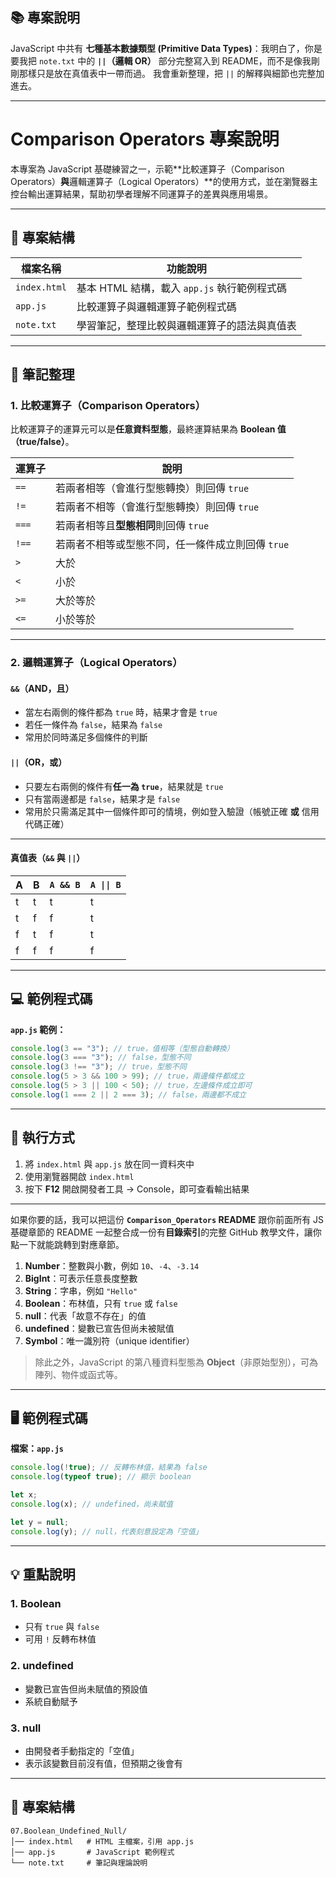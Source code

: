 ## 📚 專案說明

JavaScript 中共有 **七種基本數據類型 (Primitive Data Types)**：我明白了，你是要我把 `note.txt` 中的 **`||`（邏輯 OR）** 部分完整寫入到 README，而不是像我剛剛那樣只是放在真值表中一帶而過。
我會重新整理，把 `||` 的解釋與細節也完整加進去。

---

# Comparison Operators 專案說明

本專案為 JavaScript 基礎練習之一，示範\*\*比較運算子（Comparison Operators）**與**邏輯運算子（Logical Operators）\*\*的使用方式，並在瀏覽器主控台輸出運算結果，幫助初學者理解不同運算子的差異與應用場景。

---

## 📂 專案結構

| 檔案名稱     | 功能說明                                     |
| ------------ | -------------------------------------------- |
| `index.html` | 基本 HTML 結構，載入 `app.js` 執行範例程式碼 |
| `app.js`     | 比較運算子與邏輯運算子範例程式碼             |
| `note.txt`   | 學習筆記，整理比較與邏輯運算子的語法與真值表 |

---

## 📝 筆記整理

### 1. 比較運算子（Comparison Operators）

比較運算子的運算元可以是**任意資料型態**，最終運算結果為 **Boolean 值（true/false）**。

| 運算子 | 說明                                              |
| ------ | ------------------------------------------------- |
| `==`   | 若兩者相等（會進行型態轉換）則回傳 `true`         |
| `!=`   | 若兩者不相等（會進行型態轉換）則回傳 `true`       |
| `===`  | 若兩者相等且**型態相同**則回傳 `true`             |
| `!==`  | 若兩者不相等或型態不同，任一條件成立則回傳 `true` |
| `>`    | 大於                                              |
| `<`    | 小於                                              |
| `>=`   | 大於等於                                          |
| `<=`   | 小於等於                                          |

---

### 2. 邏輯運算子（Logical Operators）

#### `&&`（AND，且）

- 當左右兩側的條件都為 `true` 時，結果才會是 `true`
- 若任一條件為 `false`，結果為 `false`
- 常用於同時滿足多個條件的判斷

#### `||`（OR，或）

- 只要左右兩側的條件有**任一為 `true`**，結果就是 `true`
- 只有當兩邊都是 `false`，結果才是 `false`
- 常用於只需滿足其中一個條件即可的情境，例如登入驗證（帳號正確 **或** 信用代碼正確）

---

#### 真值表（`&&` 與 `||`）

| A   | B   | `A && B` | `A \|\| B` |
| --- | --- | -------- | ---------- |
| t   | t   | t        | t          |
| t   | f   | f        | t          |
| f   | t   | f        | t          |
| f   | f   | f        | f          |

---

## 💻 範例程式碼

**`app.js` 範例：**

```javascript
console.log(3 == "3"); // true，值相等（型態自動轉換）
console.log(3 === "3"); // false，型態不同
console.log(3 !== "3"); // true，型態不同
console.log(5 > 3 && 100 > 99); // true，兩邊條件都成立
console.log(5 > 3 || 100 < 50); // true，左邊條件成立即可
console.log(1 === 2 || 2 === 3); // false，兩邊都不成立
```

---

## 🚀 執行方式

1. 將 `index.html` 與 `app.js` 放在同一資料夾中
2. 使用瀏覽器開啟 `index.html`
3. 按下 **F12** 開啟開發者工具 → Console，即可查看輸出結果

---

如果你要的話，我可以把這份 **`Comparison_Operators` README** 跟你前面所有 JS 基礎章節的 README 一起整合成一份有**目錄索引**的完整 GitHub 教學文件，讓你點一下就能跳轉到對應章節。

1. **Number**：整數與小數，例如 `10`、`-4`、`-3.14`
2. **BigInt**：可表示任意長度整數
3. **String**：字串，例如 `"Hello"`
4. **Boolean**：布林值，只有 `true` 或 `false`
5. **null**：代表「故意不存在」的值
6. **undefined**：變數已宣告但尚未被賦值
7. **Symbol**：唯一識別符（unique identifier）

> 除此之外，JavaScript 的第八種資料型態為 **Object**（非原始型別），可為陣列、物件或函式等。

---

## 🖥 範例程式碼

**檔案：`app.js`**

```javascript
console.log(!true); // 反轉布林值，結果為 false
console.log(typeof true); // 顯示 boolean

let x;
console.log(x); // undefined，尚未賦值

let y = null;
console.log(y); // null，代表刻意設定為「空值」
```

---

## 💡 重點說明

### 1. Boolean

- 只有 `true` 與 `false`
- 可用 `!` 反轉布林值

### 2. undefined

- 變數已宣告但尚未賦值的預設值
- 系統自動賦予

### 3. null

- 由開發者手動指定的「空值」
- 表示該變數目前沒有值，但預期之後會有

---

## 📂 專案結構

```
07.Boolean_Undefined_Null/
│── index.html   # HTML 主檔案，引用 app.js
│── app.js       # JavaScript 範例程式
└── note.txt     # 筆記與理論說明
```
